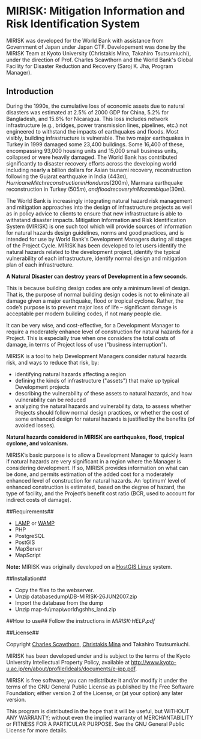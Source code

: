 # MIRISK: Mitigation Information and Risk Identification System
MIRISK was developed for the World Bank with assistance from Government of Japan under Japan CTF. Developement was done by the MIRISK Team at Kyoto University (Christakis Mina, Takahiro Tsutsumiuchi), under the direction of Prof. Charles Scawthorn and the World Bank's Global Facility for Disaster Reduction and Recovery (Saroj K. Jha, Program Manager).

## Introduction ##
During the 1990s, the cumulative loss of economic assets due to natural disasters was estimated at 2.5% of 2000 GDP for China, 5.2% for Bangladesh, and 15.6% for Nicaragua. This loss includes network infrastructure (e.g., bridges, power transmission lines, pipelines, etc.) not engineered to withstand the impacts of earthquakes and floods. Most visibly, building infrastructure is vulnerable. The two major earthquakes in Turkey in 1999 damaged some 23,400 buildings. Some 16,400 of these, encompassing 93,000 housing units and 15,000 small business units, collapsed or were heavily damaged. The World Bank has contributed significantly to disaster recovery efforts across the developing world including nearly a billion dollars for Asian tsunami recovery, reconstruction following the Gujarat earthquake in India ($443m), Hurricane Mitch reconstruction in Honduras ($200m), Marmara earthquake reconstruction in Turkey ($505m), and flood recovery in Mozambique ($30m).

The World Bank is increasingly integrating natural hazard risk management and mitigation approaches into the design of infrastructure projects as well as in policy advice to clients to ensure that new infrastructure is able to withstand disaster impacts. Mitigation Information and Risk Identification System (MIRISK) is one such tool which will provide sources of information for natural hazards design guidelines, norms and good practices, and is intended for use by World Bank's Development Managers during all stages of the Project Cycle. MIRISK has been developed to let users identify the natural hazards related to the development project, identify the typical vulnerability of each infrastructure, identify normal design and mitigation plan of each infrastructure.

**A Natural Disaster can destroy years of Development in a few seconds.**

This is because building design codes are only a minimum level of design. That is, the purpose of normal building design codes is not to eliminate all damage given a major earthquake, flood or tropical cyclone. Rather, the code’s purpose is to prevent major loss of life – significant damage is acceptable per modern building codes, if not many people die.

It can be very wise, and cost-effective, for a Development Manager to require a moderately enhance level of construction for natural hazards for a Project. This is especially true when one considers the total costs of damage, in terms of Project loss of use ("business interruption").

MIRISK is a tool to help Development Managers consider natural hazards risk, and ways to reduce that risk, by:
* identifying natural hazards affecting a region
* defining the kinds of infrastructure ("assets") that make up typical Development projects
* describing the vulnerability of these assets to natural hazards, and how vulnerability can be reduced
* analyzing the natural hazards and vulnerability data, to assess whether Projects should follow normal design practices, or whether the cost of some enhanced design for natural hazards is justified by the benefits (of avoided losses).

**Natural hazards considered in MIRISK are earthquakes, flood, tropical cyclone, and volcanism.**

MIRISK’s basic purpose is to allow a Development Manager to quickly learn if natural hazards are very significant in a region where the Manager is considering development. If so, MIRISK provides information on what can be done, and permits estimation of the added cost for a moderately enhanced level of construction for natural hazards. An ‘optimum’ level of enhanced construction is estimated, based on the degree of hazard, the type of facility, and the Project’s benefit cost ratio (BCR, used to account for indirect costs of damage).

##Requirements##
* [LAMP](https://en.wikipedia.org/wiki/LAMP_%28software_bundle%29) or [WAMP](https://en.wikipedia.org/wiki/LAMP_%28software_bundle%29#WAMP)
* PHP
* PostgreSQL
* PostGIS
* MapServer
* MapScript

**Note:** MIRISK was originally developed on a [HostGIS Linux](http://www.hostgis.com/linux/) system.

##Installation##
* Copy the files to the webserver.
* Unzip databasedump\DB-MIRISK-26JUN2007.zip
* Import the database from the dump
* Unzip map-fu\map\world\gshhs_land.zip

##How to use##
Follow the instructions in *MIRISK-HELP.pdf*

##License##

Copyright [Charles Scawthorn](https://www.linkedin.com/in/charles-scawthorn-b340a815), [Christakis Mina](https://www.linkedin.com/in/chrismina) and Takahiro Tsutsumiuchi.

MIRISK has been developed under and is subject to the terms of the Kyoto University Intellectual Property Policy, available at http://www.kyoto-u.ac.jp/en/about/profile/ideals/documents/e-ipp.pdf.

MIRISK is free software; you can redistribute it and/or modify it under the terms of the GNU General Public License as published by the Free Software Foundation; either version 2 of the License, or (at your option) any later version.

This program is distributed in the hope that it will be useful, but WITHOUT ANY WARRANTY; without even the implied warranty of MERCHANTABILITY or FITNESS FOR A PARTICULAR PURPOSE. See the GNU General Public License for more details.
